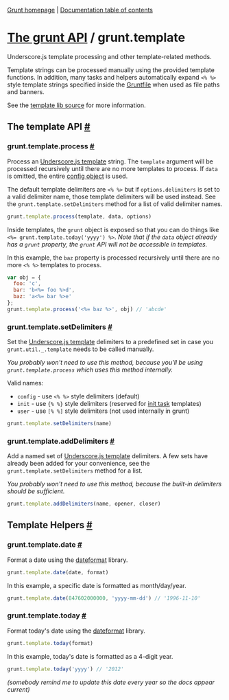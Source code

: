 [Grunt homepage](http://gruntjs.com/) | [Documentation table of contents](toc.md)

# [The grunt API](api.md) / grunt.template

Underscore.js template processing and other template-related methods.

Template strings can be processed manually using the provided template functions. In addition, many tasks and helpers automatically expand `<% %>` style template strings specified inside the [Gruntfile](getting_started.md) when used as file paths and banners.

See the [template lib source](../lib/grunt/template.js) for more information.

## The template API <a name="the-template-api" href="#the-template-api" title="Link to this section">#</a>

### grunt.template.process <a name="grunt-template-process" href="#grunt-template-process" title="Link to this section">#</a>
Process an [Underscore.js template](http://underscorejs.org/#template) string. The `template` argument will be processed recursively until there are no more templates to process. If `data` is omitted, the entire [config object](api_config.md) is used.

The default template delimiters are `<% %>` but if `options.delimiters` is set to a valid delimiter name, those template delimiters will be used instead. See the `grunt.template.setDelimiters` method for a list of valid delimiter names.

```javascript
grunt.template.process(template, data, options)
```

Inside templates, the `grunt` object is exposed so that you can do things like `<%= grunt.template.today('yyyy') %>`. _Note that if the `data` object already has a `grunt` property, the `grunt` API will not be accessible in templates._

In this example, the `baz` property is processed recursively until there are no more `<% %>` templates to process.

```javascript
var obj = {
  foo: 'c',
  bar: 'b<%= foo %>d',
  baz: 'a<%= bar %>e'
};
grunt.template.process('<%= baz %>', obj) // 'abcde'
```

### grunt.template.setDelimiters <a name="grunt-template-setdelimiters" href="#grunt-template-setdelimiters" title="Link to this section">#</a>
Set the [Underscore.js template](http://underscorejs.org/#template) delimiters to a predefined set in case you `grunt.util._.template` needs to be called manually.

_You probably won't need to use this method, because you'll be using `grunt.template.process` which uses this method internally._

Valid names:

* `config` - use `<% %>` style delimiters (default)
* `init` - use `{% %}` style delimiters (reserved for [init task](task_init.md) templates)
* `user` - use `[% %]` style delimiters (not used internally in grunt)

```javascript
grunt.template.setDelimiters(name)
```

### grunt.template.addDelimiters <a name="grunt-template-adddelimiters" href="#grunt-template-adddelimiters" title="Link to this section">#</a>
Add a named set of [Underscore.js template](http://underscorejs.org/#template) delimiters. A few sets have already been added for your convenience, see the `grunt.template.setDelimiters` method for a list.

_You probably won't need to use this method, because the built-in delimiters should be sufficient._

```javascript
grunt.template.addDelimiters(name, opener, closer)
```

## Template Helpers <a name="template-helpers" href="#template-helpers" title="Link to this section">#</a>

### grunt.template.date <a name="grunt-template-date" href="#grunt-template-date" title="Link to this section">#</a>
Format a date using the [dateformat](https://github.com/felixge/node-dateformat) library.

```javascript
grunt.template.date(date, format)
```

In this example, a specific date is formatted as month/day/year.

```javascript
grunt.template.date(847602000000, 'yyyy-mm-dd') // '1996-11-10'
```

### grunt.template.today <a name="grunt-template-today" href="#grunt-template-today" title="Link to this section">#</a>
Format today's date using the [dateformat](https://github.com/felixge/node-dateformat) library.

```javascript
grunt.template.today(format)
```

In this example, today's date is formatted as a 4-digit year.

```javascript
grunt.template.today('yyyy') // '2012'
```

_(somebody remind me to update this date every year so the docs appear current)_
